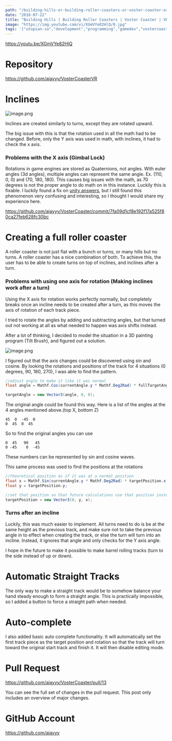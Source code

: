 ```yaml
---
path: "/building-hills-or-building-roller-coasters-or-voster-coaster-or-vr-game-programming"
date: "2018-07-22"
title: "Building Hills | Building Roller Coasters | Voster Coaster | VR Game Programming"
image: "https://img.youtube.com/vi/XGmVYe82HlQ/0.jpg"
tags: '["utopian-io","development","programming","gamedev","vostercoaster"]'
---
```


https://youtu.be/XGmVYe82HlQ

# Repository
https://github.com/ajayyy/VosterCoasterVR

# Inclines

![image.png](https://ipfs.busy.org/ipfs/QmbMg5ZsLqbosd6JEvypnvkXZ9kVGW2zH6GYYBnns4hT3c)

Inclines are created similarly to turns, except they are rotated upward.

The big issue with this is that the rotation used in all the math had to be changed. Before, only the Y axis was used in math, with inclines, it had to check the x axis.

### Problems with the X axis (Gimbal Lock)

Rotations in game engines are stored as Quaternions, not angles. With euler angles (3d angles), multiple angles can represent the same angle. Ex. (110, 0, 0) and (70, 180, 180). This causes big issues with the math, as 70 degrees is not the proper angle to do math on in this instance. Luckily this is fixable. I luckily found a fix on [unity answers](https://answers.unity.com/questions/1299082/transformeulerangles-x-issues.html), but I still found this phenomenon very confusing and interesting, so I thought I would share my experience here.

https://github.com/ajayyy/VosterCoaster/commit/7fa09d1cf8e192f17a525f80ca27feb628fc30bc

# Creating a full roller coaster

A roller coaster is not just flat with a bunch or turns, or many hills but no turns. A roller coaster has a nice combination of both. To achieve this, the user has to be able to create turns on top of inclines, and inclines after a turn.

### Problems with using one axis for rotation (Making inclines work after a turn)

Using the X axis for rotation works perfectly normally, but completely breaks once an incline needs to be created after a turn, as this moves the axis of rotation of each track piece.

I tried to rotate the angles by adding and subtracting angles, but that turned out not working at all as what needed to happen was axis shifts instead.

After a lot of thinking, I decided to model the situation in a 3D painting program (Tilt Brush), and figured out a solution.

![image.png](https://ipfs.busy.org/ipfs/QmQmCmuZdZoGHqraU7BKXHTFNNogLhRxaNBqV4Z8kXDPVB)

I figured out that the axis changes could be discovered using sin and cosine. By looking the rotations and positions of the track for 4 situations (0 degrees, 90, 180, 270), I was able to find the pattern.

```c#
//adjust angle to make it like it was normal
float angle = Mathf.Cos(currentAngle.y * Mathf.Deg2Rad) * fullTargetAngle.x + Mathf.Sin(currentAngle.y * Mathf.Deg2Rad + Mathf.PI) * fullTargetAngle.z;

targetAngle = new Vector3(angle, 0, 0);
```

The original angle could be found this way. Here is a list of the angles at the 4 angles mentioned above.(top X, bottom Z)
```
45  0  -45  0
0  45  0  45
```

So to find the original angles you can use

```
0  45   90   45
0 -45    0  -45
```

These numbers can be represented by sin and cosine waves.

This same process was used to find the positions at the rotations
```c#
//theoretical position as if it was at a normal position
float x = Mathf.Sin(currentAngle.y * Mathf.Deg2Rad) * targetPosition.x + Mathf.Cos(currentAngle.y * Mathf.Deg2Rad) * targetPosition.z;
float y = targetPosition.y;

//set that position so that future calculations use that position instead
targetPosition = new Vector3(0, y, x);
```

### Turns after an incline

Luckily, this was much easier to implement. All turns need to do is be at the same height as the previous track, and make sure not to take the previous angle in to effect when creating the track, or else the turn will turn into an incline. Instead, it ignores that angle and only checks for the Y axis angle.

I hope in the future to make it possible to make barrel rolling tracks (turn to the side instead of up or down).

# Automatic Straight Tracks

The only way to make a straight track would be to somehow balance your hand steady enough to form a straight angle. This is practically impossible, so I added a button to force a straight path when needed.

# Auto-complete

I also added basic auto complete functionality. It will automatically set the first track piece as the target position and rotation so that the track will turn toward the original start track and finish it. It will then disable editing mode.

# Pull Request
https://github.com/ajayyy/VosterCoaster/pull/13

You can see the full set of changes in the pull request. This post only includes an overview of major changes.

# GitHub Account
https://github.com/ajayyy